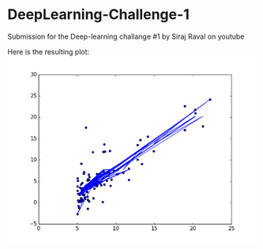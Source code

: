 # DeepLearning-Challenge-1
Submission for the Deep-learning challange #1 by Siraj Raval on youtube 


Here is the resulting plot:
![plot](https://github.com/arjunmahishi/DeepLearning-Challenge-1/blob/master/figure_1.png)
